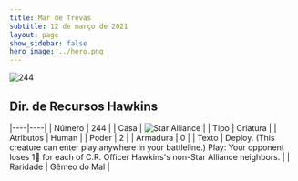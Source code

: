 ```yaml
---
title: Mar de Trevas
subtitle: 12 de março de 2021
layout: page
show_sidebar: false
hero_image: ../hero.png
---
```


![244](https://cdn.keyforgegame.com/media/card_front/pt/496_244_6VGCFG865JJ_pt.png)

## Dir. de Recursos Hawkins

|----|----|
| Número | 244 |
| Casa | ![Star Alliance](https://archonarcana.com/images/thumb/7/7d/Star_Alliance.png/22px-Star_Alliance.png "Aliança Estelar") |
| Tipo | Criatura |
| Atributos | Human |
| Poder | 2 |
| Armadura | 0 |
| Texto | Deploy. (This creature can enter play anywhere in your battleline.)  Play: Your opponent loses 1 for each of C.R. Officer Hawkins's non-Star Alliance neighbors. |
| Raridade | Gêmeo do Mal |
